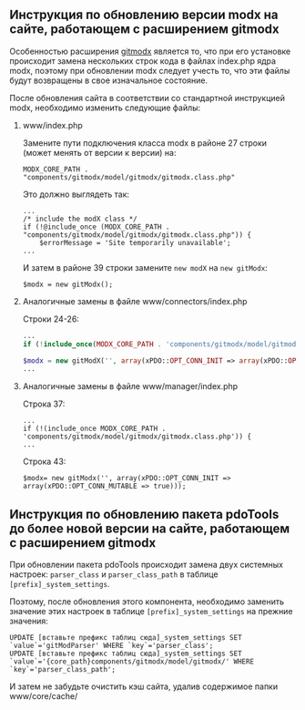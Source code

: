 ## Инструкция по обновлению версии modx на сайте, работающем с расширением gitmodx

Особенностью расширения [gitmodx](http://github.com/azernov/gitmodx) является то, что при его
установке происходит замена нескольких строк кода в файлах index.php ядра modx, поэтому при обновлении modx
следует учесть то, что эти файлы будут возвращены в свое изначальное состояние.

После обновления сайта в соответствии со стандартной инструкцией modx, необходимо изменить следующие файлы:

1. www/index.php

    Замените пути подключения класса modx в районе 27 строки (может менять от версии к версии) на:
    ```
    MODX_CORE_PATH . "components/gitmodx/model/gitmodx/gitmodx.class.php"
    ```

    Это должно выглядеть так:
    ```
    ...
    /* include the modX class */
    if (!@include_once (MODX_CORE_PATH . "components/gitmodx/model/gitmodx/gitmodx.class.php")) {
        $errorMessage = 'Site temporarily unavailable';
    ...
    ```

    И затем в районе 39 строки замените `new modX` на `new gitModx`:
    ```
    $modx = new gitModx();
    ```

2. Аналогичные замены в файле www/connectors/index.php

    Строки 24-26:
    ```php
    ...
    if (!include_once(MODX_CORE_PATH . 'components/gitmodx/model/gitmodx/gitmodx.class.php')) die();

    $modx = new gitModX('', array(xPDO::OPT_CONN_INIT => array(xPDO::OPT_CONN_MUTABLE => true)));
    ...
    ```

3. Аналогичные замены в файле www/manager/index.php

    Строка 37:
    ```
    ...
    if (!(include_once MODX_CORE_PATH . 'components/gitmodx/model/gitmodx/gitmodx.class.php')) {
    ...
    ```

    Строка 43:
    ```
    $modx= new gitModx('', array(xPDO::OPT_CONN_INIT => array(xPDO::OPT_CONN_MUTABLE => true)));
    ```



## Инструкция по обновлению пакета pdoTools до более новой версии на сайте, работающем с расширением gitmodx

При обновлении пакета pdoTools происходит замена двух системных настроек: `parser_class` и `parser_class_path` в
таблице `[prefix]_system_settings`.

Поэтому, после обновления этого компонента, необходимо заменить значение этих настроек в таблице `[prefix]_system_settings`
на прежние значения:

```
UPDATE [вставьте префикс таблиц сюда]_system_settings SET `value`='gitModParser' WHERE `key`='parser_class';
UPDATE [вставьте префикс таблиц сюда]_system_settings SET `value`='{core_path}components/gitmodx/model/gitmodx/' WHERE `key`='parser_class_path';
```

И затем не забудьте очистить кэш сайта, удалив содержимое папки www/core/cache/
